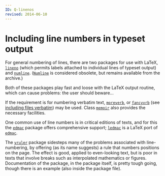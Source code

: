 ```yaml
---
ID: Q-linenos
revised: 2014-06-10
---
```

# Including line numbers in typeset output

For general numbering of lines, there are two packages for use with
LaTeX, [`lineno`](https://ctan.org/pkg/lineno) (which permits labels attached to
individual lines of typeset output) and [`numline`](https://ctan.org/pkg/numline).
([`Numline`](https://ctan.org/pkg/Numline) is considered obsolete, but remains available from
the archive.)

Both of these packages play fast and loose with the LaTeX output
routine, which can cause problems: the user should beware&hellip;

If the requirement is for numbering verbatim text, [`moreverb`](https://ctan.org/pkg/moreverb),
or [`fancyvrb`](https://ctan.org/pkg/fancyvrb) (see 
[including files verbatim](FAQ-verbfile.md)) may be used.
Class [`memoir`](https://ctan.org/pkg/memoir) also provides the necessary facilities.

One common use of line numbers is in critical editions of texts, and
for this the [`edmac`](https://ctan.org/pkg/edmac) package offers comprehensive support;
[`ledmac`](https://ctan.org/pkg/ledmac) is a LaTeX port of [`edmac`](https://ctan.org/pkg/edmac).

The [`vruler`](https://ctan.org/pkg/vruler) package sidesteps many of the problems associated
with line-numbering, by offering (as its name suggests) a rule that
numbers positions on the page.  The effect is good, applied to
even-looking text, but is poor in texts that involve breaks such as
interpolated mathematics or figures.  Documentation of the package, in
the package itself, is pretty tough going, though there is an example
(also inside the package file).

